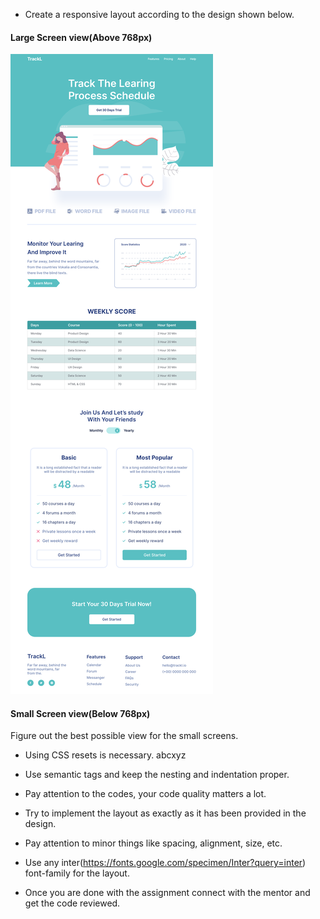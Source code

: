 - Create a responsive layout according to the design shown below.

#### Large Screen view(Above 768px)

![Complex Selectors Assignment](https://raw.githubusercontent.com/suraj122/AC-STYLE-images/master/complex-selectors/assignment-1.png)

#### Small Screen view(Below 768px)

Figure out the best possible view for the small screens.

- Using CSS resets is necessary.
 abcxyz
- Use semantic tags and keep the nesting and indentation proper.

- Pay attention to the codes, your code quality matters a lot.

- Try to implement the layout as exactly as it has been provided in the design.

- Pay attention to minor things like spacing, alignment, size, etc.

- Use any inter(https://fonts.google.com/specimen/Inter?query=inter) font-family for the layout.

- Once you are done with the assignment connect with the mentor and get the code reviewed.
